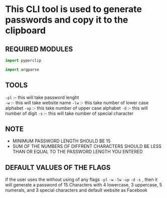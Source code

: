 # This CLI tool is used to generate passwords and copy it to the clipboard

[](CLI-tool/cli.png)

## REQUIRED MODULES

```python
import pyperclip
```

```python
import argparse
```

## TOOLS

`-pl` :- this will take password lenght  
`-w` :- this will take website name
`-lw` :- this take number of lower case alphabet
`-up` :- this take number of upper case alphabet
`-d` :- this will number of digit
`-s` :- this will take number of special character

## NOTE

- MINIMUM PASSWORD LENGTH SHOULD BE 15
- SUM OF THE NUMBERS OF DIFFRENT CHARACTERS SHOULD BE LESS THAN OR EQUAL TO THE PASSWORD LENGTH YOU ENTERED

## DEFAULT VALUES OF THE FLAGS

If the user uses the without using of any flags `-pl` `-w` `-lw` `-up` `-d` `-s` , then it will generate a password of 15 Characters with 4 lowercase, 3 uppercase, 5 numerals, and 3 special characters and default website as Facebook 



